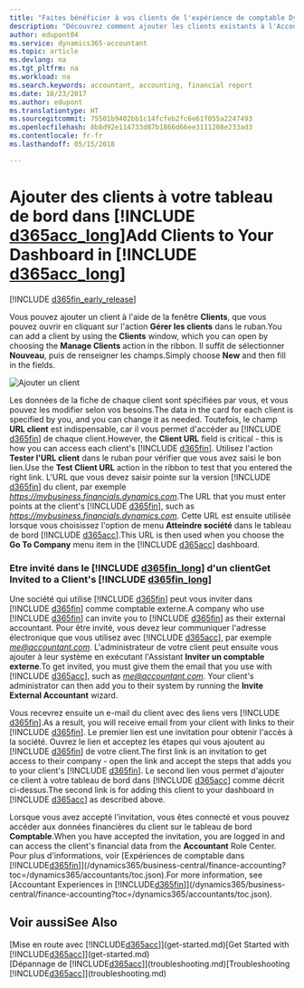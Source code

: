 ```yaml
---
title: "Faites bénéficier à vos clients de l'expérience de comptable Dynamics 365 | Microsoft Docs"
description: "Découvrez comment ajouter les clients existants à l'Accountant Hub pour Dynamics 365."
author: edupont04
ms.service: dynamics365-accountant
ms.topic: article
ms.devlang: na
ms.tgt_pltfrm: na
ms.workload: na
ms.search.keywords: accountant, accounting, financial report
ms.date: 10/23/2017
ms.author: edupont
ms.translationtype: HT
ms.sourcegitcommit: 75501b9402bb1c14fcfeb2fc6e61f055a2247493
ms.openlocfilehash: 8b8d92e114733d87b1866d66ee3111208e233ad3
ms.contentlocale: fr-fr
ms.lasthandoff: 05/15/2018

---
```

# <a name="add-clients-to-your-dashboard-in-include-d365acclongincludesd365acclongmdmd"></a><span data-ttu-id="d29f6-103">Ajouter des clients à votre tableau de bord dans [!INCLUDE [d365acc_long](includes/d365acc_long_md.md)]</span><span class="sxs-lookup"><span data-stu-id="d29f6-103">Add Clients to Your Dashboard in [!INCLUDE [d365acc_long](includes/d365acc_long_md.md)]</span></span>
[!INCLUDE [d365fin_early_release](includes/d365fin_early_release.md.md)]

<span data-ttu-id="d29f6-104">Vous pouvez ajouter un client à l'aide de la fenêtre **Clients**, que vous pouvez ouvrir en cliquant sur l'action **Gérer les clients** dans le ruban.</span><span class="sxs-lookup"><span data-stu-id="d29f6-104">You can add a client by using the **Clients** window, which you can open by choosing the **Manage Clients** action in the ribbon.</span></span> <span data-ttu-id="d29f6-105">Il suffit de sélectionner **Nouveau**, puis de renseigner les champs.</span><span class="sxs-lookup"><span data-stu-id="d29f6-105">Simply choose **New** and then fill in the fields.</span></span>  

![Ajouter un client](./media/accountant-add-client/manage-client.png)

<span data-ttu-id="d29f6-107">Les données de la fiche de chaque client sont spécifiées par vous, et vous pouvez les modifier selon vos besoins.</span><span class="sxs-lookup"><span data-stu-id="d29f6-107">The data in the card for each client is specified by you, and you can change it as needed.</span></span> <span data-ttu-id="d29f6-108">Toutefois, le champ **URL client** est indispensable, car il vous permet d'accéder au [!INCLUDE [d365fin](includes/d365fin_md.md)] de chaque client.</span><span class="sxs-lookup"><span data-stu-id="d29f6-108">However, the **Client URL** field is critical - this is how you can access each client's [!INCLUDE [d365fin](includes/d365fin_md.md)].</span></span> <span data-ttu-id="d29f6-109">Utilisez l'action **Tester l'URL client** dans le ruban pour vérifier que vous avez saisi le bon lien.</span><span class="sxs-lookup"><span data-stu-id="d29f6-109">Use the **Test Client URL** action in the ribbon to test that you entered the right link.</span></span> <span data-ttu-id="d29f6-110">L'URL que vous devez saisir pointe sur la version [!INCLUDE [d365fin](includes/d365fin_md.md)] du client, par exemple *<https://mybusiness.financials.dynamics.com>*.</span><span class="sxs-lookup"><span data-stu-id="d29f6-110">The URL that you must enter points at the client's [!INCLUDE [d365fin](includes/d365fin_md.md)], such as *<https://mybusiness.financials.dynamics.com>*.</span></span> <span data-ttu-id="d29f6-111">Cette URL est ensuite utilisée lorsque vous choisissez l'option de menu **Atteindre société** dans le tableau de bord [!INCLUDE [d365acc](includes/d365acc_md.md)].</span><span class="sxs-lookup"><span data-stu-id="d29f6-111">This URL is then used when you choose the **Go To Company** menu item in the [!INCLUDE [d365acc](includes/d365acc_md.md)] dashboard.</span></span>  

### <a name="get-invited-to-a-clients-include-d365finlongincludesd365finlongmdmd"></a><span data-ttu-id="d29f6-112">Etre invité dans le [!INCLUDE [d365fin_long](includes/d365fin_long_md.md)] d'un client</span><span class="sxs-lookup"><span data-stu-id="d29f6-112">Get Invited to a Client's [!INCLUDE [d365fin_long](includes/d365fin_long_md.md)]</span></span>
<span data-ttu-id="d29f6-113">Une société qui utilise [!INCLUDE [d365fin](includes/d365fin_md.md)] peut vous inviter dans [!INCLUDE [d365fin](includes/d365fin_md.md)] comme comptable externe.</span><span class="sxs-lookup"><span data-stu-id="d29f6-113">A company who use [!INCLUDE [d365fin](includes/d365fin_md.md)] can invite you to [!INCLUDE [d365fin](includes/d365fin_md.md)] as their external accountant.</span></span> <span data-ttu-id="d29f6-114">Pour être invité, vous devez leur communiquer l'adresse électronique que vous utilisez avec [!INCLUDE [d365acc](includes/d365acc_md.md)], par exemple <em>me@accountant.com</em>. L'administrateur de votre client peut ensuite vous ajouter à leur système en exécutant l'Assistant **Inviter un comptable externe**.</span><span class="sxs-lookup"><span data-stu-id="d29f6-114">To get invited, you must give them the email that you use with [!INCLUDE [d365acc](includes/d365acc_md.md)], such as <em>me@accountant.com</em>. Your client's administrator can then add you to their system by running the **Invite External Accountant** wizard.</span></span>  

<span data-ttu-id="d29f6-115">Vous recevrez ensuite un e-mail du client avec des liens vers [!INCLUDE [d365fin](includes/d365fin_md.md)].</span><span class="sxs-lookup"><span data-stu-id="d29f6-115">As a result, you will receive email from your client with links to their [!INCLUDE [d365fin](includes/d365fin_md.md)].</span></span> <span data-ttu-id="d29f6-116">Le premier lien est une invitation pour obtenir l'accès à la société. Ouvrez le lien et acceptez les étapes qui vous ajoutent au [!INCLUDE [d365fin](includes/d365fin_md.md)] de votre client.</span><span class="sxs-lookup"><span data-stu-id="d29f6-116">The first link is an invitation to get access to their company - open the link and accept the steps that adds you to your client's [!INCLUDE [d365fin](includes/d365fin_md.md)].</span></span> <span data-ttu-id="d29f6-117">Le second lien vous permet d'ajouter ce client à votre tableau de bord dans [!INCLUDE [d365acc](includes/d365acc_md.md)] comme décrit ci-dessus.</span><span class="sxs-lookup"><span data-stu-id="d29f6-117">The second link is for adding this client to your dashboard in [!INCLUDE [d365acc](includes/d365acc_md.md)] as described above.</span></span>  

<span data-ttu-id="d29f6-118">Lorsque vous avez accepté l'invitation, vous êtes connecté et vous pouvez accéder aux données financières du client sur le tableau de bord **Comptable**.</span><span class="sxs-lookup"><span data-stu-id="d29f6-118">When you have accepted the invitation, you are logged in and can access the client's financial data from the **Accountant** Role Center.</span></span> <span data-ttu-id="d29f6-119">Pour plus d'informations, voir [Expériences de comptable dans [!INCLUDE[d365fin](includes/d365fin_md.md)]](/dynamics365/business-central/finance-accounting?toc=/dynamics365/accountants/toc.json).</span><span class="sxs-lookup"><span data-stu-id="d29f6-119">For more information, see [Accountant Experiences in [!INCLUDE[d365fin](includes/d365fin_md.md)]](/dynamics365/business-central/finance-accounting?toc=/dynamics365/accountants/toc.json).</span></span>  

## <a name="see-also"></a><span data-ttu-id="d29f6-120">Voir aussi</span><span class="sxs-lookup"><span data-stu-id="d29f6-120">See Also</span></span>
<span data-ttu-id="d29f6-121">[Mise en route avec [!INCLUDE[d365acc](includes/d365acc_md.md)]](get-started.md)</span><span class="sxs-lookup"><span data-stu-id="d29f6-121">[Get Started with [!INCLUDE[d365acc](includes/d365acc_md.md)]](get-started.md)</span></span>  
<span data-ttu-id="d29f6-122">[Dépannage de [!INCLUDE[d365acc](includes/d365acc_md.md)]](troubleshooting.md)</span><span class="sxs-lookup"><span data-stu-id="d29f6-122">[Troubleshooting [!INCLUDE[d365acc](includes/d365acc_md.md)]](troubleshooting.md)</span></span>  

